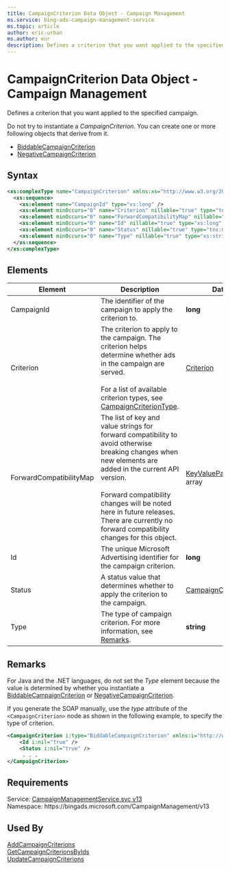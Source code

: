 ```yaml
---
title: CampaignCriterion Data Object - Campaign Management
ms.service: bing-ads-campaign-management-service
ms.topic: article
author: eric-urban
ms.author: eur
description: Defines a criterion that you want applied to the specified campaign.
---
```

# CampaignCriterion Data Object - Campaign Management
Defines a criterion that you want applied to the specified campaign.

Do not try to instantiate a *CampaignCriterion*. You can create one or more following objects that derive from it.
- [BiddableCampaignCriterion](biddablecampaigncriterion.md)
- [NegativeCampaignCriterion](negativecampaigncriterion.md)

## Syntax
```xml
<xs:complexType name="CampaignCriterion" xmlns:xs="http://www.w3.org/2001/XMLSchema">
  <xs:sequence>
    <xs:element name="CampaignId" type="xs:long" />
    <xs:element minOccurs="0" name="Criterion" nillable="true" type="tns:Criterion" />
    <xs:element minOccurs="0" name="ForwardCompatibilityMap" nillable="true" type="q78:ArrayOfKeyValuePairOfstringstring" xmlns:q78="http://schemas.datacontract.org/2004/07/System.Collections.Generic" />
    <xs:element minOccurs="0" name="Id" nillable="true" type="xs:long" />
    <xs:element minOccurs="0" name="Status" nillable="true" type="tns:CampaignCriterionStatus" />
    <xs:element minOccurs="0" name="Type" nillable="true" type="xs:string" />
  </xs:sequence>
</xs:complexType>
```

## <a name="elements"></a>Elements

|Element|Description|Data Type|
|-----------|---------------|-------------|
|<a name="campaignid"></a>CampaignId|The identifier of the campaign to apply the criterion to.|**long**|
|<a name="criterion"></a>Criterion|The criterion to apply to the campaign. The criterion helps determine whether ads in the campaign are served.<br/><br/>For a list of available criterion types, see [CampaignCriterionType](campaigncriteriontype.md).|[Criterion](criterion.md)|
|<a name="forwardcompatibilitymap"></a>ForwardCompatibilityMap|The list of key and value strings for forward compatibility to avoid otherwise breaking changes when new elements are added in the current API version.<br/><br/>Forward compatibility changes will be noted here in future releases. There are currently no forward compatibility changes for this object.|[KeyValuePairOfstringstring](keyvaluepairofstringstring.md) array|
|<a name="id"></a>Id|The unique Microsoft Advertising identifier for the campaign criterion.|**long**|
|<a name="status"></a>Status|A status value that determines whether to apply the criterion to the campaign.|[CampaignCriterionStatus](campaigncriterionstatus.md)|
|<a name="type"></a>Type|The type of campaign criterion. For more information, see [Remarks](#remarks).|**string**|

## <a name="remarks"></a>Remarks
For Java and the .NET languages, do not set the *Type* element because the value is determined by whether you instantiate a [BiddableCampaignCriterion](biddablecampaigncriterion.md) or [NegativeCampaignCriterion](negativecampaigncriterion.md).

If you generate the SOAP manually, use the *type* attribute of the `<CampaignCriterion>` node as shown in the following example, to specify the type of criterion.

```xml
<CampaignCriterion i:type="BiddableCampaignCriterion" xmlns:i="http://www.w3.org/2001/XMLSchema-instance">
    <Id i:nil="true" />
    <Status i:nil="true" />
     . . .
</CampaignCriterion>
```

## Requirements
Service: [CampaignManagementService.svc v13](https://campaign.api.bingads.microsoft.com/Api/Advertiser/CampaignManagement/v13/CampaignManagementService.svc)  
Namespace: https\://bingads.microsoft.com/CampaignManagement/v13  

## Used By
[AddCampaignCriterions](addcampaigncriterions.md)  
[GetCampaignCriterionsByIds](getcampaigncriterionsbyids.md)  
[UpdateCampaignCriterions](updatecampaigncriterions.md)  
